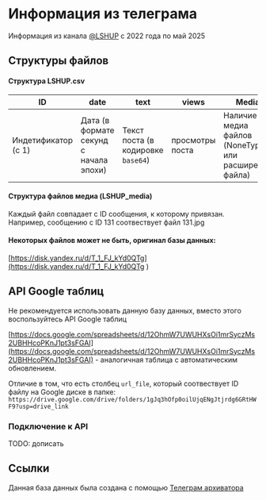 # Информация из телеграма
Информация из канала [@LSHUP](https://t.me/LSHUP) с 2022 года по май 2025

## Структуры файлов
#### Структура LSHUP.csv 

ID| date | text | views | Media
-----------|-------|-------|-------|-------|
Индетификатор (с 1) | Дата (в формате секунд с начала эпохи) | Текст поста (в кодировке `base64`) | просмотры поста | Наличие медиа файлов (NoneType или расширение файла) 

#### Структура файлов медиа (LSHUP_media)
Каждый файл совпадает с ID сообщения, к которому привязан.
Например, сообщению с ID 131 соотвествует файл 131.jpg

#### Некоторых файлов может не быть, оригинал базы данных: 
[https://disk.yandex.ru/d/T_1_FJ_kYd0QTg](https://disk.yandex.ru/d/T_1_FJ_kYd0QTg )

## API Google таблиц
Не рекомендуется использовать данную базу данных, вместо этого воспользуйтесь API Google таблиц

[https://docs.google.com/spreadsheets/d/12OhmW7UWUHXsOi1mrSyczMs2UBHHcoPKnJ1pt3sFGAI](https://docs.google.com/spreadsheets/d/12OhmW7UWUHXsOi1mrSyczMs2UBHHcoPKnJ1pt3sFGAI) - аналогичная таблица с автоматическим обновлением.

Отличие в том, что есть столбец `url_file`, который соотвествует ID файлу на Google диске в папке: `https://drive.google.com/drive/folders/1gJq3hOfp0oilUjqENgJtjrdg6GRtHWF9?usp=drive_link`

### Подключение к API 
TODO: дописать

## Ссылки
Данная база данных была создана с помощью [Телеграм архиватора](https://gitverse.ru/meekle/ssyp-2025)

